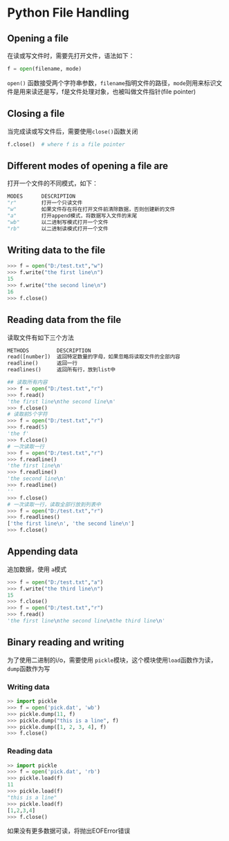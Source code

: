 # Python File Handling

## Opening a file

在读或写文件时，需要先打开文件，语法如下：
```python
f = open(filename, mode)
```
`open()` 函数接受两个字符串参数，`filename`指明文件的路径，`mode`则用来标识文件是用来读还是写，f是文件处理对象，也被叫做文件指针(file pointer)

## Closing a file

当完成读或写文件后，需要使用`close()`函数关闭
```python
f.close()  # where f is a file pointer
```

## Different modes of opening a file are

打开一个文件的不同模式，如下：
```python
MODES	   DESCRIPTION
"r" 	   打开一个只读文件
"w" 	   如果文件存在将在打开文件前清除数据，否则创建新的文件
"a" 	   打开append模式，将数据写入文件的末尾
"wb" 	   以二进制写模式打开一个文件
"rb" 	   以二进制读模式打开一个文件
```


## Writing data to the file

```python
>>> f = open("D:/test.txt","w")
>>> f.write("the first line\n")
15
>>> f.write("the second line\n")
16
>>> f.close()
```

## Reading data from the file

读取文件有如下三个方法
```python
METHODS  	    DESCRIPTION
read([number]) 	返回特定数量的字母，如果忽略将读取文件的全部内容
readline() 	    返回一行
readlines() 	返回所有行，放到list中
```

```python
## 读取所有内容
>>> f = open("D:/test.txt","r")
>>> f.read()
'the first line\nthe second line\n'
>>> f.close()
# 读取前5个字符
>>> f = open("D:/test.txt","r")
>>> f.read(5)
'the f'
>>> f.close()
# 一次读取一行
>>> f = open("D:/test.txt","r")
>>> f.readline()
'the first line\n'
>>> f.readline()
'the second line\n'
>>> f.readline()
''
>>> f.close()
# 一次读取一行，读取全部行放到列表中
>>> f = open("D:/test.txt","r")
>>> f.readlines()
['the first line\n', 'the second line\n']
>>> f.close()
```

## Appending data

追加数据，使用 `a`模式

```python
>>> f = open("D:/test.txt","a")
>>> f.write("the third line\n")
15
>>> f.close()
>>> f = open("D:/test.txt","r")
>>> f.read()
'the first line\nthe second line\nthe third line\n'
```

## Binary reading and writing

为了使用二进制的i/o，需要使用 `pickle`模块，这个模块使用`load`函数作为读，`dump`函数作为写

### Writing data

```python
>> import pickle
>>> f = open('pick.dat', 'wb')
>>> pickle.dump(11, f)
>>> pickle.dump("this is a line", f)
>>> pickle.dump([1, 2, 3, 4], f)
>>> f.close()
```

### Reading data

```python
>> import pickle
>>> f = open('pick.dat', 'rb')
>>> pickle.load(f)
11
>>> pickle.load(f)
"this is a line"
>>> pickle.load(f)
[1,2,3,4]
>>> f.close()
```

如果没有更多数据可读，将抛出EOFError错误